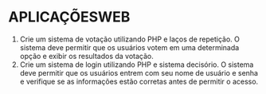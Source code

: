 # APLICAÇÕESWEB



1. Crie um sistema de votação utilizando PHP e laços de repetição. O sistema deve permitir que os usuários votem em uma determinada opção e exibir os resultados da votação.
2. Crie um sistema de login utilizando PHP e sistema decisório. O sistema deve permitir que os usuários entrem com seu nome de usuário e senha e verifique se as informações estão corretas antes de permitir o acesso.
